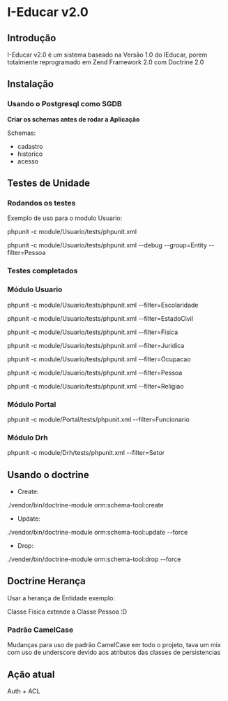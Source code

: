 # I-Educar v2.0


## Introdução  
  
I-Educar v2.0 é um sistema baseado na Versão 1.0 do IEducar, porem totalmente reprogramado em Zend Framework 2.0 com Doctrine 2.0  

## Instalação

### Usando o Postgresql como SGDB


**Criar os schemas antes de rodar a Aplicação**

Schemas:

* cadastro
* historico
* acesso


## Testes de Unidade


### Rodandos os testes

Exemplo de uso para o modulo Usuario:  

phpunit -c module/Usuario/tests/phpunit.xml

phpunit -c module/Usuario/tests/phpunit.xml --debug --group=Entity --filter=Pessoa

### Testes completados

### Módulo Usuario

phpunit -c module/Usuario/tests/phpunit.xml --filter=Escolaridade

phpunit -c module/Usuario/tests/phpunit.xml --filter=EstadoCivil

phpunit -c module/Usuario/tests/phpunit.xml --filter=Fisica

phpunit -c module/Usuario/tests/phpunit.xml --filter=Juridica

phpunit -c module/Usuario/tests/phpunit.xml --filter=Ocupacao

phpunit -c module/Usuario/tests/phpunit.xml --filter=Pessoa

phpunit -c module/Usuario/tests/phpunit.xml --filter=Religiao

### Módulo Portal

phpunit -c module/Portal/tests/phpunit.xml --filter=Funcionario

### Módulo Drh


phpunit -c module/Drh/tests/phpunit.xml --filter=Setor

## Usando o doctrine

* Create:

./vendor/bin/doctrine-module orm:schema-tool:create 

* Update:

./vendor/bin/doctrine-module orm:schema-tool:update  --force

* Drop:

./vender/bin/doctrine-module orm:schema-tool:drop --force

## Doctrine Herança

Usar a herança de Entidade
exemplo: 

Classe Fisica extende a Classe Pessoa :D

### Padrão CamelCase

Mudanças para uso de padrão CamelCase em todo o projeto, tava um mix com uso de underscore devido aos atributos das classes de persistencias

## Ação atual

Auth + ACL